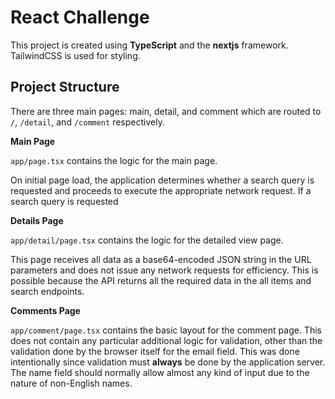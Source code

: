 # React Challenge

This project is created using **TypeScript** and the **nextjs** framework. 
TailwindCSS is used for styling.


## Project Structure

There are three main pages: main, detail, and comment which are routed
to `/`, `/detail`, and `/comment` respectively. 


**Main Page**

`app/page.tsx` contains the logic for the main page.

On initial page load, the application determines whether a search query
is requested and proceeds to execute the appropriate network request.
If a search query is requested


**Details Page**

`app/detail/page.tsx` contains the logic for the detailed view page.

This page receives all data as a base64-encoded JSON string in the URL
parameters and does not issue any network requests for efficiency. This
is possible because the API returns all the required data in the all
items and search endpoints.


**Comments Page**

`app/comment/page.tsx` contains the basic layout for the comment page.
This does not contain any particular additional logic for validation, other
than the validation done by the browser itself for the email field. This
was done intentionally since validation must **always** be done by the
application server. The name field should normally allow almost any 
kind of input due to the nature of non-English names.
